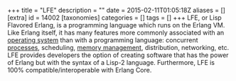 +++
title = "LFE"
description = ""
date = 2015-02-11T01:05:18Z
aliases = []
[extra]
id = 14002
[taxonomies]
categories = []
tags = []
+++
LFE, or Lisp Flavored Erlang, is a programming language which runs on the Erlang VM. Like Erlang itself, it has many features more commonly associated with an [operating system](https://rosettacode.org/wiki/OS) than with a programming language: concurrent [processes](https://rosettacode.org/wiki/process), scheduling, [memory management](https://rosettacode.org/wiki/garbage_collection), distribution, networking, etc. LFE provides developers the option of creating software that has the power of Erlang but with the syntax of a Lisp-2 language. Furthermore, LFE is 100% compatible/interoperable with Erlang Core.
